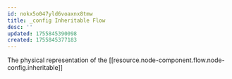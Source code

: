```yaml
---
id: nokx5o047yld6voaxnx8tmw
title: _config Inheritable Flow
desc: ''
updated: 1755845390098
created: 1755845377183
---
```


The physical representation of the [[resource.node-component.flow.node-config.inheritable]]
